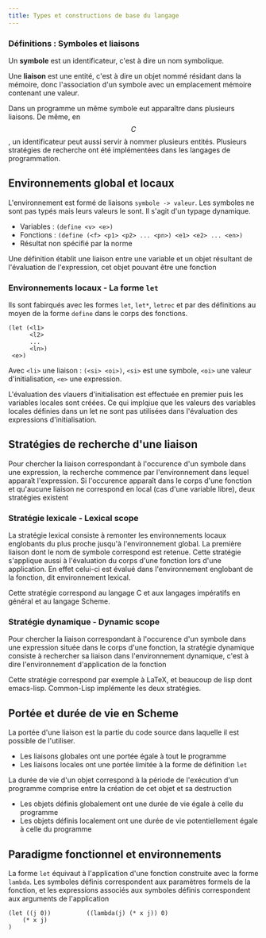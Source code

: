 ```yaml
---
title: Types et constructions de base du langage
---
```


### Définitions : Symboles et liaisons

Un **symbole** est un identificateur, c'est à dire un nom symbolique.

Une **liaison** est une entité, c'est à dire un objet nommé résidant dans la mémoire, donc l'association d'un symbole avec un emplacement mémoire contenant une valeur.

Dans un programme un même symbole eut apparaître dans plusieurs liaisons. De même, en $$C$$, un identificateur peut aussi servir à nommer plusieurs entités. Plusieurs stratégies de recherche ont été implémentées dans les langages de programmation.

## <i class="fas fa-code-branch"></i> Environnements global et locaux

L'environnement est formé de liaisons `symbole -> valeur`. Les symboles ne sont pas typés mais leurs valeurs le sont. Il s'agit d'un typage dynamique.

* Variables : `(define <v> <e>)`
* Fonctions : `(define (<f> <p1> <p2> ... <pn>) <e1> <e2> ... <en>)`
* Résultat non spécifié par la norme

Une définition établit une liaison entre une variable et un objet résultant de l'évaluation de l'expression, cet objet pouvant être une fonction

### Environnements locaux - La forme `let`

Ils sont fabirqués avec les formes `let`, `let*`, `letrec` et par des définitions au moyen de la forme `define` dans le corps des fonctions.

```
(let (<l1>
      <l2>
      ...
      <ln>)
 <e>)
```

Avec `<li>` une liaison : `(<si> <oi>)`, `<si>` est une symbole, `<oi>` une valeur d'initialisation, `<e>` une expression.

L'évaluation des vlauers d'initialisation est effectuée en premier puis les variables locales sont créées. Ce qui implqiue que les valeurs des variables locales définies dans un let ne sont pas utilisées dans l'évaluation des expressions d'initialisation.

## <i class="fas fa-code-branch"></i> Stratégies de recherche d'une liaison

Pour chercher la liaison correspondant à l'occurence d'un symbole dans une expression, la recherche commence par l'environnement dans lequel apparaît l'expression. Si l'occurence apparaît dans le corps d'une fonction et qu'aucune liaison ne correspond en local (cas d'une variable libre), deux stratégies existent

### Stratégie lexicale - Lexical scope

La stratégie lexical consiste à remonter les environnements locaux englobants du plus proche jusqu'à l'environnement global. La première liaison dont le nom de symbole correspond est retenue. Cette stratégie s'applique aussi à l'évaluation du corps d'une fonction lors d'une application. En effet celui-ci est évalué dans l'environnement englobant de la fonction, dit environnement lexical.

Cette stratégie correspond au langage C et aux langages impératifs en général et au langage Scheme.

### Stratégie dynamique - Dynamic scope

Pour chercher la liaison correspondant à l'occurence d'un symbole dans une expression située dans le corps d'une fonction, la stratégie dynamique consiste à rechercher sa liaison dans l'environnement dynamique, c'est à dire l'environnement d'application de la fonction

Cette stratégie correspond par exemple à LaTeX, et beaucoup de lisp dont emacs-lisp. Common-Lisp implémente les deux stratégies.

## <i class="fas fa-code-branch"></i> Portée et durée de vie en Scheme

La portée d'une liaison est la partie du code source dans laquelle il est possible de l'utiliser.

* Les liaisons globales ont une portée égale à tout le programme
* Les liaisons locales ont une portée limitée à la forme de définition `let`

La durée de vie d'un objet correspond à la période de l'exécution d'un programme comprise entre la création de cet objet et sa destruction

* Les objets définis globalement ont une durée de vie égale à celle du programme
* Les objets définis localement ont une durée de vie potentiellement égale à celle du programme

## <i class="fas fa-code-branch"></i> Paradigme fonctionnel et environnements

La forme `let` équivaut à l'application d'une fonction construite avec la forme `lambda`. Les symboles définis correspondent aux paramètres formels de la fonction, et les expressions associés aux symboles définis correspondent aux arguments de l'application

```
(let ((j 0))          ((lambda(j) (* x j)) 0)
    (* x j)
)
```
